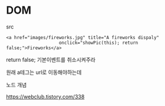 # DOM

src

```
<a href="images/fireworks.jpg" title="A fireworks dispaly" 
					onclick="showPic(this); return false;">Fireworks</a>
```

return false; 기본이벤트를 취소시켜주라

원래 a테그는 url로 이동해야하는데 

노드 개념

https://webclub.tistory.com/338